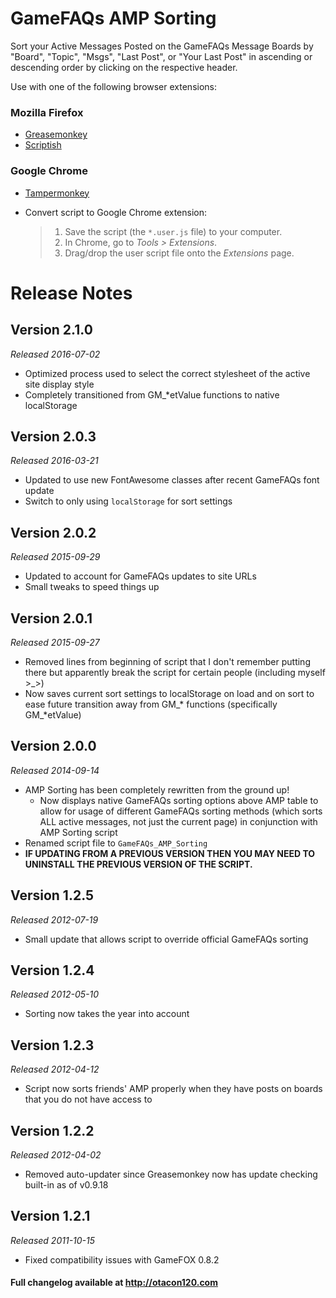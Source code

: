 GameFAQs AMP Sorting
======================================
Sort your Active Messages Posted on the GameFAQs Message Boards by "Board", "Topic", "Msgs", "Last Post", or "Your Last Post" in ascending or descending order by clicking on the respective header.

Use with one of the following browser extensions:

### Mozilla Firefox ###
*	[Greasemonkey](https://addons.mozilla.org/en-US/firefox/addon/greasemonkey/)
*	[Scriptish](https://addons.mozilla.org/en-US/firefox/addon/scriptish/)

### Google Chrome ###
*	[Tampermonkey](https://chrome.google.com/webstore/detail/tampermonkey/dhdgffkkebhmkfjojejmpbldmpobfkfo)
*	Convert script to Google Chrome extension:

	>1. Save the script (the `*.user.js` file) to your computer.
	>2. In Chrome, go to _Tools > Extensions_.
	>3. Drag/drop the user script file onto the _Extensions_ page.

Release Notes
=============

Version 2.1.0
-------------
_Released 2016-07-02_

*	Optimized process used to select the correct stylesheet of the active site display style
*	Completely transitioned from GM_*etValue functions to native localStorage

Version 2.0.3
-------------
_Released 2016-03-21_

*	Updated to use new FontAwesome classes after recent GameFAQs font update
*	Switch to only using `localStorage` for sort settings

Version 2.0.2
-------------
_Released 2015-09-29_

*	Updated to account for GameFAQs updates to site URLs
*	Small tweaks to speed things up

Version 2.0.1
-------------
_Released 2015-09-27_

*	Removed lines from beginning of script that I don't remember putting there but apparently break the script for certain people (including myself >_>)
*	Now saves current sort settings to localStorage on load and on sort to ease future transition away from GM_* functions (specifically GM_*etValue)

Version 2.0.0
-------------
_Released 2014-09-14_

*	AMP Sorting has been completely rewritten from the ground up!
	*	Now displays native GameFAQs sorting options above AMP table to allow for usage of different GameFAQs sorting methods (which sorts ALL active messages, not just the current page) in conjunction with AMP Sorting script
*	Renamed script file to `GameFAQs_AMP_Sorting`
*	**IF UPDATING FROM A PREVIOUS VERSION THEN YOU MAY NEED TO UNINSTALL THE PREVIOUS VERSION OF THE SCRIPT.**

Version 1.2.5
-------------
_Released 2012-07-19_

*	Small update that allows script to override official GameFAQs sorting

Version 1.2.4
-------------
_Released 2012-05-10_

*	Sorting now takes the year into account

Version 1.2.3
-------------
_Released 2012-04-12_

*	Script now sorts friends' AMP properly when they have posts on boards that you do not have access to

Version 1.2.2
-------------
_Released 2012-04-02_

*	Removed auto-updater since Greasemonkey now has update checking built-in as of v0.9.18


Version 1.2.1
-------------
_Released 2011-10-15_

*	Fixed compatibility issues with GameFOX 0.8.2

#### Full changelog available at http://otacon120.com ####
